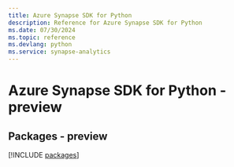 ```yaml
---
title: Azure Synapse SDK for Python
description: Reference for Azure Synapse SDK for Python
ms.date: 07/30/2024
ms.topic: reference
ms.devlang: python
ms.service: synapse-analytics
---
```

# Azure Synapse SDK for Python - preview
## Packages - preview
[!INCLUDE [packages](synapse-index.md)]